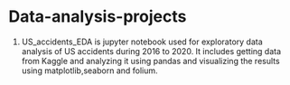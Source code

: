 # Data-analysis-projects
1. US_accidents_EDA is jupyter notebook used for exploratory data analysis of US accidents during 2016 to 2020. It includes getting data from Kaggle and analyzing it using pandas
and visualizing the results using matplotlib,seaborn and folium.
